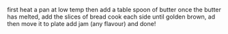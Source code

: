 first heat a pan at low temp
then add a table spoon of butter
once the butter has melted, add the slices of bread
cook each side until golden brown, ad then move it to plate
add jam (any flavour)
and done!